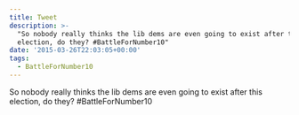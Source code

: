 ```yaml
---
title: Tweet
description: >-
  "So nobody really thinks the lib dems are even going to exist after this
  election, do they? #BattleForNumber10"
date: '2015-03-26T22:03:05+00:00'
tags:
  - BattleForNumber10
---
```

So nobody really thinks the lib dems are even going to exist after this election, do they? #BattleForNumber10
